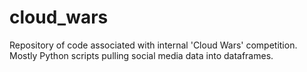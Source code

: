 # cloud_wars
Repository of code associated with internal 'Cloud Wars' competition. Mostly Python scripts pulling social media data into dataframes.
